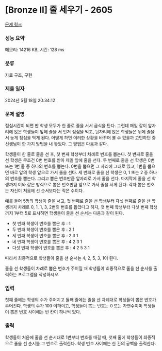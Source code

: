 # [Bronze II] 줄 세우기 - 2605 

[문제 링크](https://www.acmicpc.net/problem/2605) 

### 성능 요약

메모리: 14216 KB, 시간: 128 ms

### 분류

자료 구조, 구현

### 제출 일자

2024년 5월 18일 20:34:12

### 문제 설명

<p>점심시간이 되면 반 학생 모두가 한 줄로 줄을 서서 급식을 탄다. 그런데 매일 같이 앞자리에 앉은 학생들이 앞에 줄을 서 먼저 점심을 먹고, 뒷자리에 앉은 학생들은 뒤에 줄을 서 늦게 점심을 먹게 된다. 어떻게 하면 이러한 상황을 바꾸어 볼 수 있을까 고민하던 중 선생님이 한 가지 방법을 내 놓았다. 그 방법은 다음과 같다.</p>

<p>학생들이 한 줄로 줄을 선 후, 첫 번째 학생부터 차례로 번호를 뽑는다. 첫 번째로 줄을 선 학생은 무조건 0번 번호를 받아 제일 앞에 줄을 선다. 두 번째로 줄을 선 학생은 0번 또는 1번 둘 중 하나의 번호를 뽑는다. 0번을 뽑으면 그 자리에 그대로 있고, 1번을 뽑으면 바로 앞의 학생 앞으로 가서 줄을 선다. 세 번째로 줄을 선 학생은 0, 1 또는 2 중 하나의 번호를 뽑는다. 그리고 뽑은 번호만큼 앞자리로 가서 줄을 선다. 마지막에 줄을 선 학생까지 이와 같은 방식으로 뽑은 번호만큼 앞으로 가서 줄을 서게 된다. 각자 뽑은 번호는 자신이 처음에 선 순서보다는 작은 수이다.</p>

<p>예를 들어 5명의 학생이 줄을 서고, 첫 번째로 줄을 선 학생부터 다섯 번째로 줄을 선 학생까지 차례로 0, 1, 1, 3, 2번의 번호를 뽑았다고 하자, 첫 번째 학생부터 다섯 번째 학생까지 1부터 5로 표시하면 학생들이 줄을 선 순서는 다음과 같이 된다.</p>

<ul>
	<li>첫 번째 학생이 번호를 뽑은 후 : 1</li>
	<li>두 번째 학생이 번호를 뽑은 후 : 2 1</li>
	<li>세 번째 학생이 번호를 뽑은 후 : 2 3 1</li>
	<li>네 번째 학생이 번호를 뽑은 후 : 4 2 3 1</li>
	<li>다섯 번째 학생이 번호를 뽑은 후 : 4 2 5 3 1</li>
</ul>

<p>따라서 최종적으로 학생들이 줄을 선 순서는 4, 2, 5, 3, 1이 된다.</p>

<p>줄을 선 학생들이 차례로 뽑은 번호가 주어질 때 학생들이 최종적으로 줄을 선 순서를 출력하는 프로그램을 작성하시오.</p>

### 입력 

 <p>첫째 줄에는 학생의 수가 주어지고 둘째 줄에는 줄을 선 차례대로 학생들이 뽑은 번호가 주어진다. 학생의 수가 100 이하이고, 학생들이 뽑는 번호는 0 또는 자연수이며 학생들이 뽑은 번호 사이에는 빈 칸이 하나씩 있다.</p>

### 출력 

 <p>학생들이 처음에 줄을 선 순서대로 1번부터 번호를 매길 때, 첫째 줄에 학생들이 최종적으로 줄을 선 순서를 그 번호로 출력한다. 학생 번호 사이에는 한 칸의 공백을 출력한다.</p>

